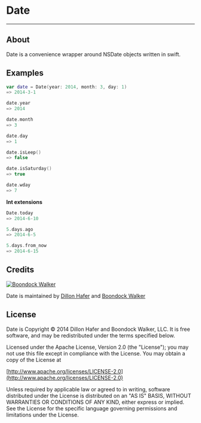 Date
===========
***

About
-----

Date is a convenience wrapper around NSDate objects written in swift.

Examples
-----

```swift
var date = Date(year: 2014, month: 3, day: 1)
=> 2014-3-1

date.year
=> 2014

date.month
=> 3

date.day
=> 1

date.isLeep()
=> false

date.isSaturday()
=> true

date.wday
=> 7
```

**Int extensions**

```swift
Date.today
=> 2014-6-10

5.days.ago
=> 2014-6-5

5.days.from_now
=> 2014-6-15

```

## Credits

[![Boondock Walker](https://farm4.staticflickr.com/3684/9677153149_c7f7cac09d_o.png)](http://www.boondockwalker.com)

Date is maintained by [Dillon Hafer](http://www.dillonhafer.com) and [Boondock Walker](http://www.boondockwalker.com)

## License

Date is Copyright © 2014 Dillon Hafer and Boondock Walker, LLC. It is free software, and may be redistributed under the terms specified below.

Licensed under the Apache License, Version 2.0 (the "License");
you may not use this file except in compliance with the License.
You may obtain a copy of the License at

[http://www.apache.org/licenses/LICENSE-2.0](http://www.apache.org/licenses/LICENSE-2.0)

Unless required by applicable law or agreed to in writing, software
distributed under the License is distributed on an "AS IS" BASIS,
WITHOUT WARRANTIES OR CONDITIONS OF ANY KIND, either express or implied.
See the License for the specific language governing permissions and
limitations under the License.
